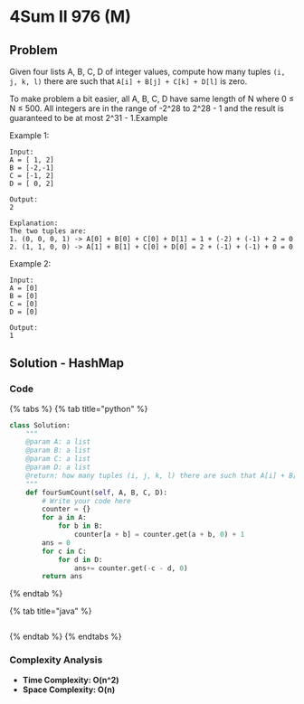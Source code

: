 # 4Sum II 976 \(M\)

## Problem

Given four lists A, B, C, D of integer values, compute how many tuples `(i, j, k, l)` there are such that `A[i] + B[j] + C[k] + D[l]` is zero.

To make problem a bit easier, all A, B, C, D have same length of N where 0 ≤ N ≤ 500. All integers are in the range of -2^28 to 2^28 - 1 and the result is guaranteed to be at most 2^31 - 1.Example

Example 1:

```text
Input:
A = [ 1, 2]
B = [-2,-1]
C = [-1, 2]
D = [ 0, 2]

Output:
2

Explanation:
The two tuples are:
1. (0, 0, 0, 1) -> A[0] + B[0] + C[0] + D[1] = 1 + (-2) + (-1) + 2 = 0
2. (1, 1, 0, 0) -> A[1] + B[1] + C[0] + D[0] = 2 + (-1) + (-1) + 0 = 0
```

Example 2:

```text
Input:
A = [0]
B = [0]
C = [0]
D = [0]

Output:
1
```

## Solution - HashMap

### Code

{% tabs %}
{% tab title="python" %}
```python
class Solution:
    """
    @param A: a list
    @param B: a list
    @param C: a list
    @param D: a list
    @return: how many tuples (i, j, k, l) there are such that A[i] + B[j] + C[k] + D[l] is zero
    """
    def fourSumCount(self, A, B, C, D):
        # Write your code here
        counter = {}
        for a in A:
            for b in B:
                counter[a + b] = counter.get(a + b, 0) + 1
        ans = 0
        for c in C:
            for d in D:
                ans+= counter.get(-c - d, 0)
        return ans
```
{% endtab %}

{% tab title="java" %}
```

```
{% endtab %}
{% endtabs %}

### Complexity Analysis

* **Time Complexity: O\(n^2\)**
* **Space Complexity: O\(n\)**

